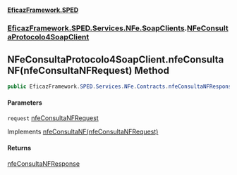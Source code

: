 #### [EficazFramework.SPED](EficazFrameworkSPED.md 'EficazFramework SPED')
### [EficazFramework.SPED.Services.NFe.SoapClients](EficazFramework.SPED.Services.NFe.SoapClients.md 'EficazFramework.SPED.Services.NFe.SoapClients').[NFeConsultaProtocolo4SoapClient](EficazFramework.SPED.Services.NFe.SoapClients/NFeConsultaProtocolo4SoapClient.md 'EficazFramework.SPED.Services.NFe.SoapClients.NFeConsultaProtocolo4SoapClient')

## NFeConsultaProtocolo4SoapClient.nfeConsultaNF(nfeConsultaNFRequest) Method

```csharp
public EficazFramework.SPED.Services.NFe.Contracts.nfeConsultaNFResponse nfeConsultaNF(EficazFramework.SPED.Services.NFe.Contracts.nfeConsultaNFRequest request);
```
#### Parameters

<a name='EficazFramework.SPED.Services.NFe.SoapClients.NFeConsultaProtocolo4SoapClient.nfeConsultaNF(EficazFramework.SPED.Services.NFe.Contracts.nfeConsultaNFRequest).request'></a>

`request` [nfeConsultaNFRequest](EficazFramework.SPED.Services.NFe.Contracts/nfeConsultaNFRequest.md 'EficazFramework.SPED.Services.NFe.Contracts.nfeConsultaNFRequest')

Implements [nfeConsultaNF(nfeConsultaNFRequest)](EficazFramework.SPED.Services.NFe.Contracts/INFeConsultaProtocolo4Soap/nfeConsultaNF(nfeConsultaNFRequest).md 'EficazFramework.SPED.Services.NFe.Contracts.INFeConsultaProtocolo4Soap.nfeConsultaNF(EficazFramework.SPED.Services.NFe.Contracts.nfeConsultaNFRequest)')

#### Returns
[nfeConsultaNFResponse](EficazFramework.SPED.Services.NFe.Contracts/nfeConsultaNFResponse.md 'EficazFramework.SPED.Services.NFe.Contracts.nfeConsultaNFResponse')
